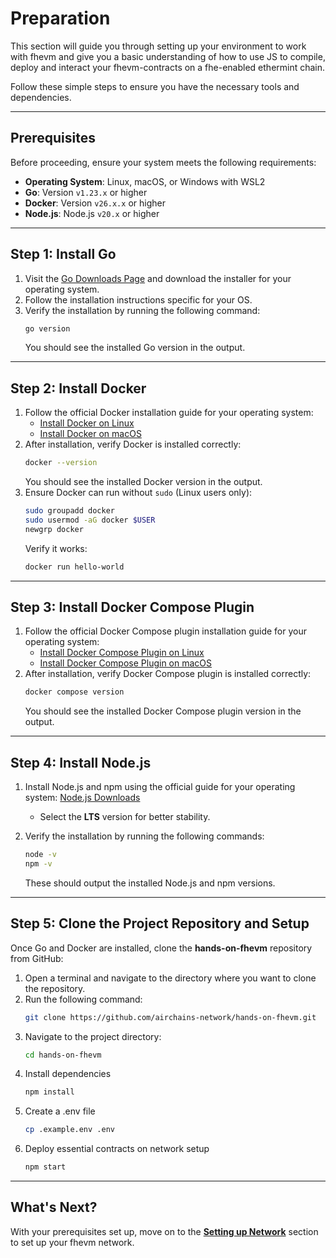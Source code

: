 # Preparation

This section will guide you through setting up your environment to work with fhevm and give you a basic understanding of how to use JS to compile, deploy and interact your fhevm-contracts on a fhe-enabled ethermint chain.

Follow these simple steps to ensure you have the necessary tools and dependencies.

---

## Prerequisites

Before proceeding, ensure your system meets the following requirements:

- **Operating System**: Linux, macOS, or Windows with WSL2
- **Go**: Version `v1.23.x` or higher
- **Docker**: Version `v26.x.x` or higher
- **Node.js**: Node.js `v20.x` or higher

---

## Step 1: Install Go

1. Visit the [Go Downloads Page](https://go.dev/dl/) and download the installer for your operating system.
2. Follow the installation instructions specific for your OS.
3. Verify the installation by running the following command:
   ```bash
   go version
   ```
   You should see the installed Go version in the output.

---

## Step 2: Install Docker

1. Follow the official Docker installation guide for your operating system:
   - [Install Docker on Linux](https://docs.docker.com/engine/install/)
   - [Install Docker on macOS](https://docs.docker.com/docker-for-mac/install/)
2. After installation, verify Docker is installed correctly:
   ```bash
   docker --version
   ```
   You should see the installed Docker version in the output.
3. Ensure Docker can run without `sudo` (Linux users only):
   ```bash
   sudo groupadd docker
   sudo usermod -aG docker $USER
   newgrp docker
   ```
   Verify it works:
   ```bash
   docker run hello-world
   ```

---

## Step 3: Install Docker Compose Plugin

1. Follow the official Docker Compose plugin installation guide for your operating system:
   - [Install Docker Compose Plugin on Linux](https://docs.docker.com/compose/install/linux/)
   - [Install Docker Compose Plugin on macOS](https://docs.docker.com/compose/install/mac/)
2. After installation, verify Docker Compose plugin is installed correctly:
   ```bash
   docker compose version
   ```
   You should see the installed Docker Compose plugin version in the output.

---

## Step 4: Install Node.js

1. Install Node.js and npm using the official guide for your operating system: [Node.js Downloads](https://nodejs.org/en/download/)

   - Select the **LTS** version for better stability.

2. Verify the installation by running the following commands:
   ```bash
   node -v
   npm -v
   ```
   These should output the installed Node.js and npm versions.

---

## Step 5: Clone the Project Repository and Setup

Once Go and Docker are installed, clone the **hands-on-fhevm** repository from GitHub:

1. Open a terminal and navigate to the directory where you want to clone the repository.
2. Run the following command:
   ```bash
   git clone https://github.com/airchains-network/hands-on-fhevm.git
   ```
3. Navigate to the project directory:
   ```bash
   cd hands-on-fhevm
   ```
4. Install dependencies
   ```bash
   npm install
   ```
5. Create a .env file
   ```bash
   cp .example.env .env
   ```
6. Deploy essential contracts on network setup
   ```bash
   npm start
   ```

---

## What's Next?

With your prerequisites set up, move on to the **[Setting up Network](./04-setting-up-network.md)** section to set up your fhevm network.
